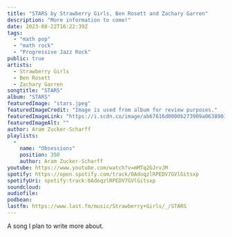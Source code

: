 ```yaml
---
title: "STARS by Strawberry Girls, Ben Rosett and Zachary Garren"
description: "More information to come!"
date: 2023-08-22T16:22:39Z
tags:
  - "math pop"
  - "math rock"
  - "Progressive Jazz Rock"
public: true
artists:
  - Strawberry Girls
  - Ben Rosett
  - Zachary Garren
songtitle: "STARS"
album: "STARS"
featuredImage: "stars.jpeg"
featuredImageCredit: "Image is used from album for review purposes."
featuredImageLink: "https://i.scdn.co/image/ab67616d0000b273909a06389013f1856b0f95ed"
featuredImageAlt: ""
author: Aram Zucker-Scharff
playlists:
  -
    name: "Obsessions"
    position: 350
    author: Aram Zucker-Scharff
youtube: https://www.youtube.com/watch?v=mMTq2GJrvJM
spotify: https://open.spotify.com/track/0AdoqzlRPEDV7GVlGitsxp
spotifyUri: spotify:track:0AdoqzlRPEDV7GVlGitsxp
soundcloud:
audiofile:
podbean:
lastfm: https://www.last.fm/music/Strawberry+Girls/_/STARS
---
```


A song I plan to write more about.
		